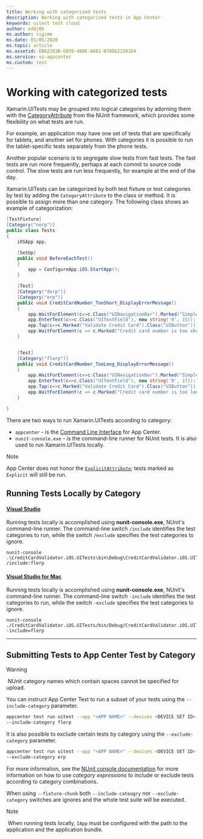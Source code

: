 ```yaml
---
title: Working with categorized tests
description: Working with categorized tests in App Center
keywords: uitest test cloud
author: oddj0b
ms.author: vigimm
ms.date: 03/05/2020
ms.topic: article
ms.assetid: EBA22D3B-EB39-400E-8881-B78D621301D4
ms.service: vs-appcenter
ms.custom: test
---
```


# Working with categorized tests

Xamarin.UITests may be grouped into logical categories by adorning them with the [CategoryAttribute](http://www.nunit.org/index.php?p=category&r=2.6.4) from the NUnit framework, which provides some flexibility on what tests are run.

For example, an application may have one set of tests that are specifically for tablets, and another set for phones. With categories it is possible to run the tablet-specific tests separately from the phone tests.

Another popular scenario is to segregate slow tests from fast tests. The fast tests are run more frequently, perhaps at each commit to source code control. The slow tests are run less frequently, for example at the end of the day.

Xamarin.UITests can be categorized by both test fixture or test categories by test by adding the `CategoryAttribute` to the class or method. It is possible to assign more than one category. The following class shows an example of categorization:

```csharp
[TestFixture]
[Category("nerp")]
public class Tests
{
    iOSApp app;

    [SetUp]
    public void BeforeEachTest()
    {
        app = ConfigureApp.iOS.StartApp();
    }

    [Test]
    [Category("derp")]
    [Category("erp")]
    public void CreditCardNumber_TooShort_DisplayErrorMessage()
    {
        app.WaitForElement(c=>c.Class("UINavigationBar").Marked("Simple Credit Card Validator"));
        app.EnterText(c=>c.Class("UITextField"), new string('9', 15));
        app.Tap(c=>c.Marked("Validate Credit Card").Class("UIButton"));
        app.WaitForElement(c => c.Marked("Credit card number is too short.").Class("UILabel"));
    }


    [Test]
    [Category("flerp")]
    public void CreditCardNumber_TooLong_DisplayErrorMessage()
    {
        app.WaitForElement(c=>c.Class("UINavigationBar").Marked("Simple Credit Card Validator"));
        app.EnterText(c=>c.Class("UITextField"), new string('9', 17));
        app.Tap(c=>c.Marked("Validate Credit Card").Class("UIButton"));
        app.WaitForElement(c => c.Marked("Credit card number is too long.").Class("UILabel"));
    }

}
```

There are two ways to run Xamarin.UITests according to category:

* `appcenter` - is the [Command Line Interface](/appcenter/cli/index) for App Center.
* `nunit-console.exe` - is the command-line runner for NUnit tests. It is also used to run Xamarin.UITests locally.

> [!NOTE]
> App Center does not honor the [`ExplicitAttribute`](http://www.nunit.org/index.php?p=explicit&r=2.6.4); tests marked as `Explicit` will still be run.

## Running Tests Locally by Category

#### [Visual Studio](#tab/vswin/)
Running tests locally is accomplished using **nunit-console.exe**, NUnit's command-line runner. The command-line switch `/include` identifies the test categories to run, while the switch `/exclude` specifies the test categories to ignore.

```shell
nunit-console .\CreditCardValidator.iOS.UITests\bin\Debug\CreditCardValidator.iOS.UITests.dll /include:flerp
```

#### [Visual Studio for Mac](#tab/vsmac/)
Running tests locally is accomplished using **nunit-console.exe**, NUnit's command-line runner. The command-line switch `-include` identifies the test categories to run, while the switch `-exclude` specifies the test categories to ignore.

```shell
nunit-console ./CreditCardValidator.iOS.UITests/bin/Debug/CreditCardValidator.iOS.UITests.dll -include=flerp
```

* * *

## Submitting Tests to App Center Test by Category

> [!WARNING]
> ️ NUnit category names which contain spaces cannot be specified for upload.

You can instruct App Center Test to run a subset of your tests using the `--include-category` parameter.  

```bash
appcenter test run uitest --app "<APP NAME>" --devices <DEVICE SET ID> --app-path <PATH TO IPA> --test-series "<TEST SERIES>" --locale "en_US" --build-dir <PATH TO UITEST BUILD DIRECTORY> 
--include-category flerp 
```

It is also possible to exclude certain tests by category using the `--exclude-category` parameter.

```bash
appcenter test run uitest --app "<APP NAME>" --devices <DEVICE SET ID> --app-path <PATH TO IPA> --test-series "<TEST SERIES>" --locale "en_US" --build-dir <PATH TO UITEST BUILD DIRECTORY> 
--exclude-category erp
```

For more information, see the [NUnit console documentation](http://www.nunit.org/index.php?p=consoleCommandLine&r=2.6.4) for more information on how to use *category expressions* to include or exclude tests according to category combinations.

When using `--fixture-chunk` both `--include-cateogry` nor `--exclude-category` switches are ignores and the whole test suite will be executed.

> [!NOTE]
> ️ When running tests locally, `IApp` must be configured with the path to the application and the application bundle.
